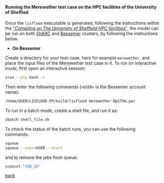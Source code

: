 #### Running the Merewether test case on the HPC facilities of the University of Sheffied

Once the `lisflood` executable is generated, following the instructions within the ["_Compiling on The University of Sheffield HPC facilities_"](/compile_hpc.md), 
the model can be run on both [ShARC](https://docs.hpc.shef.ac.uk/en/latest/sharc/index.html) and [Bessemer](https://docs.hpc.shef.ac.uk/en/latest/bessemer/index.html) clusters, by following the instructions below.

- **On Bessemer**

Create a directory for your test-case, here for example `merewether`, and place the input files of the Merewether test case in it. To run on interactive mode, first open an interactive seesion:

````bash
srun --pty bash -i
````

Then enter the following commands (`<USER>` is the Bessemer account name):

````bash
/home/USER/LISFLOOD-FP/build/lisflood merewether-0p175m.par
````

To run in a batch mode, create a shell file, and run it as:

````bash
sbatch shell_file.sh
````

To check the status of the batch runs, you can use the following commands:

````bash
squeue
squeue --user=USER --start
````

and to remove the jobs from queue:

````bash
scancel "JOB_ID"
````

[back](/Merewether3.md)
